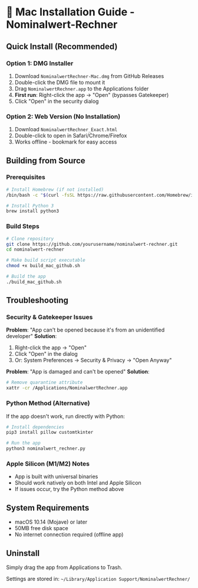 # 🍎 Mac Installation Guide - Nominalwert-Rechner

## Quick Install (Recommended)

### Option 1: DMG Installer
1. Download `NominalwertRechner-Mac.dmg` from GitHub Releases
2. Double-click the DMG file to mount it
3. Drag `NominalwertRechner.app` to the Applications folder
4. **First run**: Right-click the app → "Open" (bypasses Gatekeeper)
5. Click "Open" in the security dialog

### Option 2: Web Version (No Installation)
1. Download `NominalwertRechner_Exact.html`
2. Double-click to open in Safari/Chrome/Firefox
3. Works offline - bookmark for easy access

## Building from Source

### Prerequisites
```bash
# Install Homebrew (if not installed)
/bin/bash -c "$(curl -fsSL https://raw.githubusercontent.com/Homebrew/install/HEAD/install.sh)"

# Install Python 3
brew install python3
```

### Build Steps
```bash
# Clone repository
git clone https://github.com/yourusername/nominalwert-rechner.git
cd nominalwert-rechner

# Make build script executable
chmod +x build_mac_github.sh

# Build the app
./build_mac_github.sh
```

## Troubleshooting

### Security & Gatekeeper Issues

**Problem**: "App can't be opened because it's from an unidentified developer"
**Solution**:
1. Right-click the app → "Open"
2. Click "Open" in the dialog
3. Or: System Preferences → Security & Privacy → "Open Anyway"

**Problem**: "App is damaged and can't be opened"
**Solution**:
```bash
# Remove quarantine attribute
xattr -cr /Applications/NominalwertRechner.app
```

### Python Method (Alternative)

If the app doesn't work, run directly with Python:
```bash
# Install dependencies
pip3 install pillow customtkinter

# Run the app
python3 nominalwert_rechner.py
```

### Apple Silicon (M1/M2) Notes
- App is built with universal binaries
- Should work natively on both Intel and Apple Silicon
- If issues occur, try the Python method above

## System Requirements
- macOS 10.14 (Mojave) or later
- 50MB free disk space
- No internet connection required (offline app)

## Uninstall
Simply drag the app from Applications to Trash.

Settings are stored in: `~/Library/Application Support/NominalwertRechner/`
